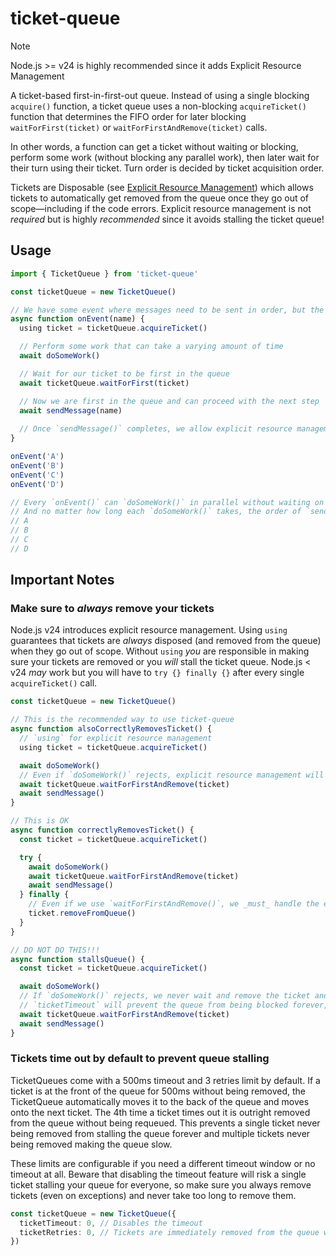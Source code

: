 # ticket-queue

> [!NOTE]
> Node.js >= v24 is highly recommended since it adds Explicit Resource Management

A ticket-based first-in-first-out queue. Instead of using a single blocking `acquire()` function, a ticket queue uses a non-blocking `acquireTicket()` function that determines the FIFO order for later blocking `waitForFirst(ticket)` or `waitForFirstAndRemove(ticket)` calls.

In other words, a function can get a ticket without waiting or blocking, perform some work (without blocking any parallel work), then later wait for their turn using their ticket. Turn order is decided by ticket acquisition order.

Tickets are Disposable (see [Explicit Resource Management](https://github.com/tc39/proposal-explicit-resource-management)) which allows tickets to automatically get removed from the queue once they go out of scope—including if the code errors. Explicit resource management is not _required_ but is highly _recommended_ since it avoids stalling the ticket queue!

## Usage

```typescript
import { TicketQueue } from 'ticket-queue'

const ticketQueue = new TicketQueue()

// We have some event where messages need to be sent in order, but the work to prepare the messages can take varying amounts of time and can be done in parallel with other events.
async function onEvent(name) {
  using ticket = ticketQueue.acquireTicket()

  // Perform some work that can take a varying amount of time
  await doSomeWork()

  // Wait for our ticket to be first in the queue
  await ticketQueue.waitForFirst(ticket)

  // Now we are first in the queue and can proceed with the next step
  await sendMessage(name)
  
  // Once `sendMessage()` completes, we allow explicit resource management to dispose of the ticket, removing it from the queue and allowing the next ticket-holder to continue
}

onEvent('A')
onEvent('B')
onEvent('C')
onEvent('D')

// Every `onEvent()` can `doSomeWork()` in parallel without waiting on someone else
// And no matter how long each `doSomeWork()` takes, the order of `sendMessage()` calls will be
// A
// B
// C
// D
```

## Important Notes

### Make sure to _always_ remove your tickets

Node.js v24 introduces explicit resource management. Using `using` guarantees that tickets are _always_ disposed (and removed from the queue) when they go out of scope. Without `using` _you_ are responsible in making sure your tickets are removed or you _will_ stall the ticket queue. Node.js < v24 _may_ work but you will have to `try {} finally {}` after every single `acquireTicket()` call.

```typescript
const ticketQueue = new TicketQueue()

// This is the recommended way to use ticket-queue
async function alsoCorrectlyRemovesTicket() {
  // `using` for explicit resource management
  using ticket = ticketQueue.acquireTicket()

  await doSomeWork()
  // Even if `doSomeWork()` rejects, explicit resource management will ensure our ticket is removed from queue when it goes out of scope. We don't have to do any extra work
  await ticketQueue.waitForFirstAndRemove(ticket)
  await sendMessage()
}

// This is OK
async function correctlyRemovesTicket() {
  const ticket = ticketQueue.acquireTicket()

  try {
    await doSomeWork()
    await ticketQueue.waitForFirstAndRemove(ticket)
    await sendMessage()
  } finally {
    // Even if we use `waitForFirstAndRemove()`, we _must_ handle the event where `doSomeWork()` rejects and prevents `waitForFirstAndRemove() from being called
    ticket.removeFromQueue()
  }
}

// DO NOT DO THIS!!!
async function stallsQueue() {
  const ticket = ticketQueue.acquireTicket()

  await doSomeWork()
  // If `doSomeWork()` rejects, we never wait and remove the ticket and _everyone_ else will have to wait for our ticket to time out.
  // `ticketTimeout` will prevent the queue from being blocked forever, but it will delay everyone else until the ticket is removed
  await ticketQueue.waitForFirstAndRemove(ticket)
  await sendMessage()
}
```

### Tickets time out by default to prevent queue stalling

TicketQueues come with a 500ms timeout and 3 retries limit by default. If a ticket is at the front of the queue for 500ms without being removed, the TicketQueue automatically moves it to the back of the queue and moves onto the next ticket. The 4th time a ticket times out it is outright removed from the queue without being requeued. This prevents a single ticket never being removed from stalling the queue forever and multiple tickets never being removed making the queue slow.

These limits are configurable if you need a different timeout window or no timeout at all. Beware that disabling the timeout feature will risk a single ticket stalling your queue for everyone, so make sure you always remove tickets (even on exceptions) and never take too long to remove them.

```typescript
const ticketQueue = new TicketQueue({
  ticketTimeout: 0, // Disables the timeout
  ticketRetries: 0, // Tickets are immediately removed from the queue when they time out instead of being requeued
})
```

